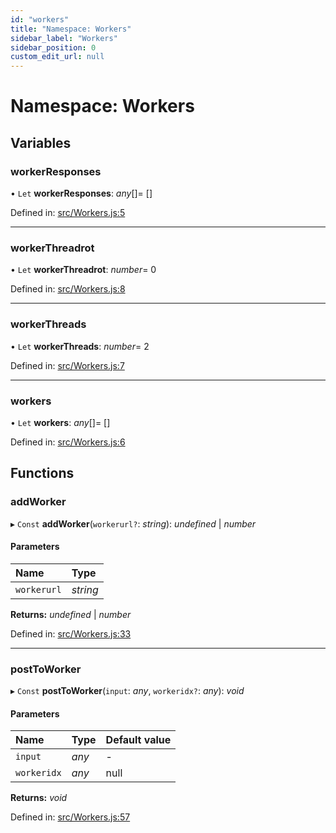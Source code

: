 ```yaml
---
id: "workers"
title: "Namespace: Workers"
sidebar_label: "Workers"
sidebar_position: 0
custom_edit_url: null
---
```


# Namespace: Workers

## Variables

### workerResponses

• `Let` **workerResponses**: *any*[]= []

Defined in: [src/Workers.js:5](https://github.com/brainsatplay/brainsatplay/blob/7c92019/src/library/src/Workers.js#L5)

___

### workerThreadrot

• `Let` **workerThreadrot**: *number*= 0

Defined in: [src/Workers.js:8](https://github.com/brainsatplay/brainsatplay/blob/7c92019/src/library/src/Workers.js#L8)

___

### workerThreads

• `Let` **workerThreads**: *number*= 2

Defined in: [src/Workers.js:7](https://github.com/brainsatplay/brainsatplay/blob/7c92019/src/library/src/Workers.js#L7)

___

### workers

• `Let` **workers**: *any*[]= []

Defined in: [src/Workers.js:6](https://github.com/brainsatplay/brainsatplay/blob/7c92019/src/library/src/Workers.js#L6)

## Functions

### addWorker

▸ `Const` **addWorker**(`workerurl?`: *string*): *undefined* \| *number*

#### Parameters

| Name | Type |
| :------ | :------ |
| `workerurl` | *string* |

**Returns:** *undefined* \| *number*

Defined in: [src/Workers.js:33](https://github.com/brainsatplay/brainsatplay/blob/7c92019/src/library/src/Workers.js#L33)

___

### postToWorker

▸ `Const` **postToWorker**(`input`: *any*, `workeridx?`: *any*): *void*

#### Parameters

| Name | Type | Default value |
| :------ | :------ | :------ |
| `input` | *any* | - |
| `workeridx` | *any* | null |

**Returns:** *void*

Defined in: [src/Workers.js:57](https://github.com/brainsatplay/brainsatplay/blob/7c92019/src/library/src/Workers.js#L57)
